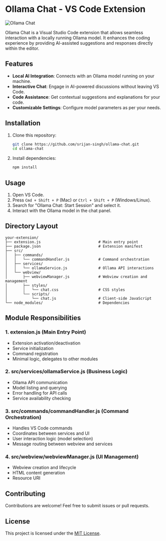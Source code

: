 # Ollama Chat - VS Code Extension

![Ollama Chat](https://img.shields.io/badge/VS%20Code-Extension-blue.svg)

Ollama Chat is a Visual Studio Code extension that allows seamless interaction with a locally running Ollama model. It enhances the coding experience by providing AI-assisted suggestions and responses directly within the editor.

## Features

- **Local AI Integration**: Connects with an Ollama model running on your machine.
- **Interactive Chat**: Engage in AI-powered discussions without leaving VS Code.
- **Code Assistance**: Get contextual suggestions and explanations for your code.
- **Customizable Settings**: Configure model parameters as per your needs.

## Installation

1. Clone this repository:
   ```sh
   git clone https://github.com/srijan-singh/ollama-chat.git
   cd ollama-chat
   ```
2. Install dependencies:
   ```sh
   npm install
   ```

## Usage

1. Open VS Code.
2. Press `Cmd + Shift + P` (Mac) or `Ctrl + Shift + P` (Windows/Linux).
3. Search for "Ollama Chat: Start Session" and select it.
4. Interact with the Ollama model in the chat panel.

## Directory Layout

```
your-extension/
├── extension.js                          # Main entry point
├── package.json                          # Extension manifest
├── src/
│   ├── commands/
│   │   └── commandHandler.js             # Command orchestration
│   ├── services/
│   │   └── ollamaService.js              # Ollama API interactions
│   └── webview/
│       ├── webviewManager.js             # Webview creation and management
│       ├── styles/
│       │   └── chat.css                  # CSS styles
│       └── scripts/
│           └── chat.js                   # Client-side JavaScript
└── node_modules/                         # Dependencies
```

## Module Responsibilities

### 1. **extension.js** (Main Entry Point)
- Extension activation/deactivation
- Service initialization
- Command registration
- Minimal logic, delegates to other modules

### 2. **src/services/ollamaService.js** (Business Logic)
- Ollama API communication
- Model listing and querying
- Error handling for API calls
- Service availability checking

### 3. **src/commands/commandHandler.js** (Command Orchestration)
- Handles VS Code commands
- Coordinates between services and UI
- User interaction logic (model selection)
- Message routing between webview and services

### 4. **src/webview/webviewManager.js** (UI Management)
- Webview creation and lifecycle
- HTML content generation
- Resource URI

## Contributing

Contributions are welcome! Feel free to submit issues or pull requests.

## License

This project is licensed under the [MIT License](LICENSE).
